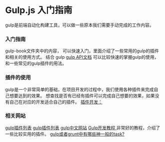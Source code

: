 # Gulp.js 入门指南
gulp是前端自动化构建工具，可以做一些原本我们需要手动完成的工作内容。

### 入门指南

gulp-book文件夹中的内容， 可以快速入门，里面介绍了一些常用的gulp的插件和相关的使用方式。
结合 gulp [gulp API文档](http://www.gulpjs.com.cn/docs/api/) 可以比较快速的掌握gulp的使用，和一些常见的gulp插件的用法。



### 插件的使用

gulp是一个非常简单的基础，在项目开发的过程中，我们使用各种插件来完成自己想要达到的效果。
想查找是否有已经有插件可以完成自己想要的效果，如果没有自己在对应的开发适合自己的插件。
[插件开发：](http://www.gulpjs.com.cn/docs/writing-a-plugin/)

### 相关网站
[gulp插件列表](http://gulpjs.com/plugins/ )
[gulp插件列表](https://www.npmjs.com/browse/keyword/gulpplugin)
[gulp中文网站](http://www.gulpjs.com.cn/docs/getting-started/)
[Gulp开发教程 ](http://www.w3ctech.com/topic/134)
非常好的教程，介绍了一些比较实用的插件。
[gulp或者grunt中有哪些神一般的task?](http://www.zhihu.com/question/32123388)

